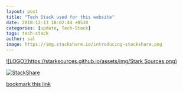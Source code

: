 ```yaml
---
layout: post
title: "Tech Stack used for this website"
date: 2018-12-13 18:02:44 +0530
categories: [update, Tech-Stack]
tags: tech-stack
author: sal
image: https://img.stackshare.io/introducing-stackshare.png
---
```


[![LOGO](https://starksources.github.io/assets/img/Stark Sources.png)](https://starksources.github.io/)
 
 [![StackShare](https://img.shields.io/badge/tech-stack-0690fa.svg?style=flat)](https://stackshare.io/stark-sources/stark-sources)
  
 <a frameborder="0" data-theme="dark" data-layers="1,2,3,4" data-stack-embed="true" href="https://embed.stackshare.io/stacks/embed/605f7f2f77de1938a515dc42a6f3a7"/>
 <script async src="https://cdn1.stackshare.io/javascripts/client-code.js" charset="utf-8"></script>
 
 bookmark this [link](https://starksources.github.io/technologystack.html)
